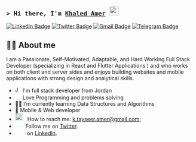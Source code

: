 ### <samp>&gt; Hi there, I'm <a href="https://gkassym.netlify.app" target="_blank">Khaled Amer</a> <img src="https://media.giphy.com/media/hvRJCLFzcasrR4ia7z/giphy.gif" width="25"> </samp>

[![Linkedin Badge](https://img.shields.io/badge/-LinkedIn-0e76a8?style=flat-square&logo=Linkedin&logoColor=white)](https://www.linkedin.com/in/khaledamerrr/)
[![Twitter Badge](https://img.shields.io/badge/-Twitter-00acee?style=flat-square&logo=Twitter&logoColor=white)](https://twitter.com/KhaledAmeerr)
[![Gmail Badge](https://img.shields.io/badge/-Gmail-ff0000?style=flat-square&logo=gmail&logoColor=white)](k.tayseer.amer@gmail.com)
[![Telegram Badge](https://img.shields.io/badge/-Telegram-0088cc?style=flat-square&logo=Telegram&logoColor=white)](https://t.me/+Xr4L6flJ3bY4ZDA0)

## 👩‍💻 About me
I am a Passionate, Self-Motivated, Adaptable, and Hard Working Full Stack Developer (specializing in React and Flutter Applications ) and  who works on both client and server sides and enjoys building websites and mobile applications with strong design and analytical skills.
<br/>
* <img width="16" src="https://upload.wikimedia.org/wikipedia/commons/thumb/2/2e/Nuvola_Jordan_flag.svg/1024px-Nuvola_Jordan_flag.svg.png" alt="Jordan" /> I'm full stack developer from Jordan
* <img width="16" src="https://about.gitlab.com/images/blogimages/GitLab-Dev.png" alt="" /> Love Programming and problems solving
* 👩‍🏫  I’m currently learning Data Structures and Algorithms
* 📱  Mobile & Web developer
* <img src="https://github.com/Gapur/Gapur/blob/main/assets/letterbox.gif?raw=true" width="21" />&nbsp;&nbsp; How to reach me: k.tayseer.amer@gmail.com;
* <img src="https://static.vecteezy.com/system/resources/previews/002/534/045/original/social-media-twitter-logo-blue-isolated-free-vector.jpg" width="16" />&nbsp;&nbsp; Follow me on [Twitter](https://twitter.com/KhaledAmeerr).
* <img src="https://upload.wikimedia.org/wikipedia/commons/thumb/f/f8/LinkedIn_icon_circle.svg/2048px-LinkedIn_icon_circle.svg.png" width="16" /> &nbsp;&nbsp; on [LinkedIn](https://www.linkedin.com/in/khaledamerrr/).
<br>
  







